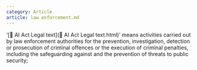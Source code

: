 ```yaml
---
category: Article
article: law enforcement.md
---
```


‘[💙 AI Act Legal text](💙 AI Act Legal text.html)’ means activities carried out by law enforcement authorities for the prevention, investigation, detection or prosecution of criminal offences or the execution of criminal penalties, including the safeguarding against and the prevention of threats to public security;